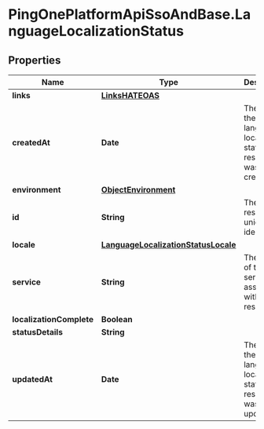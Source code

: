 # PingOnePlatformApiSsoAndBase.LanguageLocalizationStatus

## Properties

Name | Type | Description | Notes
------------ | ------------- | ------------- | -------------
**links** | [**LinksHATEOAS**](LinksHATEOAS.md) |  | [optional] 
**createdAt** | **Date** | The time the language localization status resource was created. | [optional] [readonly] 
**environment** | [**ObjectEnvironment**](ObjectEnvironment.md) |  | [optional] 
**id** | **String** | The resource’s unique identifier. | [optional] [readonly] 
**locale** | [**LanguageLocalizationStatusLocale**](LanguageLocalizationStatusLocale.md) |  | [optional] 
**service** | **String** | The name of the service associated with this resource. | 
**localizationComplete** | **Boolean** |  | [optional] 
**statusDetails** | **String** |  | [optional] 
**updatedAt** | **Date** | The time the language localization status resource was last updated. | [optional] [readonly] 


